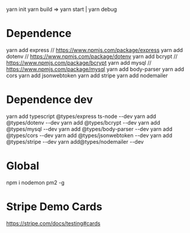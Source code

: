 yarn init
yarn build => yarn start | yarn debug

# Dependence
yarn add express // https://www.npmjs.com/package/express
yarn add dotenv // https://www.npmjs.com/package/dotenv
yarn add bcrypt // https://www.npmjs.com/package/bcrypt
yarn add mysql // https://www.npmjs.com/package/mysql
yarn add body-parser
yarn add cors
yarn add jsonwebtoken
yarn add stripe
yarn add nodemailer

# Dependence dev
yarn add typescript @types/express ts-node --dev
yarn add @types/dotenv --dev
yarn add @types/bcrypt --dev
yarn add @types/mysql --dev
yarn add @types/body-parser --dev
yarn add @types/cors --dev
yarn add @types/jsonwebtoken --dev
yarn add @types/stripe --dev
yarn add@types/nodemailer --dev

# Global
npm i nodemon pm2 -g

# Stripe Demo Cards
https://stripe.com/docs/testing#cards